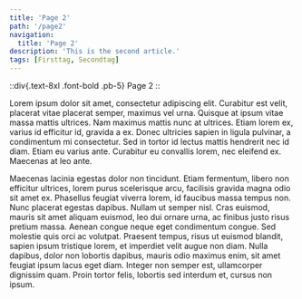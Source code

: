 ```yaml
---
title: 'Page 2'
path: '/page2'
navigation:
  title: 'Page 2'
description: 'This is the second article.'
tags: [Firsttag, Secondtag]   
---
```



::div{.text-8xl .font-bold .pb-5}
Page 2
::

Lorem ipsum dolor sit amet, consectetur adipiscing elit. Curabitur est velit, placerat vitae placerat semper, maximus vel urna. Quisque at ipsum vitae massa mattis ultrices. Nam maximus mattis nunc at ultrices. Etiam lorem ex, varius id efficitur id, gravida a ex. Donec ultricies sapien in ligula pulvinar, a condimentum mi consectetur. Sed in tortor id lectus mattis hendrerit nec id diam. Etiam eu varius ante. Curabitur eu convallis lorem, nec eleifend ex. Maecenas at leo ante.

Maecenas lacinia egestas dolor non tincidunt. Etiam fermentum, libero non efficitur ultrices, lorem purus scelerisque arcu, facilisis gravida magna odio sit amet ex. Phasellus feugiat viverra lorem, id faucibus massa tempus non. Nunc placerat egestas dapibus. Nullam ut semper nisl. Cras euismod, mauris sit amet aliquam euismod, leo dui ornare urna, ac finibus justo risus pretium massa. Aenean congue neque eget condimentum congue. Sed molestie quis orci ac volutpat. Praesent tempus, risus ut euismod blandit, sapien ipsum tristique lorem, et imperdiet velit augue non diam. Nulla dapibus, dolor non lobortis dapibus, mauris odio maximus enim, sit amet feugiat ipsum lacus eget diam. Integer non semper est, ullamcorper dignissim quam. Proin tortor felis, lobortis sed interdum et, cursus non ipsum.